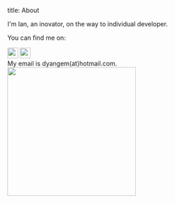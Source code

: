 title: About

I'm Ian, an inovator, on the way to individual developer.

You can find me on:

<div class="flex flex-row gap-4">
    <a href="https://twitter.com"><img src="{static}/images/logo-twitter.svg" style="width:24px;height:24px;"></a>
    <a href="https://github.com"><img src="{static}/images/logo-github.svg" style="width:24px;height:24px;"></a>
</div>
My email is dyangem(at)hotmail.com.

<img src="{static}/images/cat.svg" style="height:290px;">